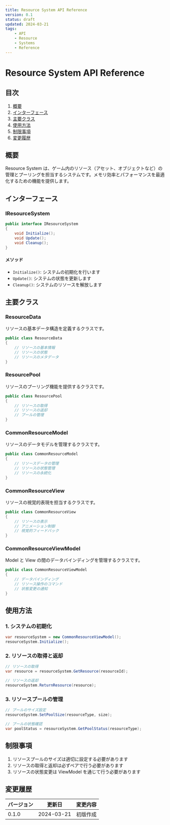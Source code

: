 ```yaml
---
title: Resource System API Reference
version: 0.1
status: draft
updated: 2024-03-21
tags:
    - API
    - Resource
    - Systems
    - Reference
---
```


# Resource System API Reference

## 目次

1. [概要](#概要)
2. [インターフェース](#インターフェース)
3. [主要クラス](#主要クラス)
4. [使用方法](#使用方法)
5. [制限事項](#制限事項)
6. [変更履歴](#変更履歴)

## 概要

Resource System は、ゲーム内のリソース（アセット、オブジェクトなど）の管理とプーリングを担当するシステムです。メモリ効率とパフォーマンスを最適化するための機能を提供します。

## インターフェース

### IResourceSystem

```csharp
public interface IResourceSystem
{
    void Initialize();
    void Update();
    void Cleanup();
}
```

#### メソッド

-   `Initialize()`: システムの初期化を行います
-   `Update()`: システムの状態を更新します
-   `Cleanup()`: システムのリソースを解放します

## 主要クラス

### ResourceData

リソースの基本データ構造を定義するクラスです。

```csharp
public class ResourceData
{
    // リソースの基本情報
    // リソースの状態
    // リソースのメタデータ
}
```

### ResourcePool

リソースのプーリング機能を提供するクラスです。

```csharp
public class ResourcePool
{
    // リソースの取得
    // リソースの返却
    // プールの管理
}
```

### CommonResourceModel

リソースのデータモデルを管理するクラスです。

```csharp
public class CommonResourceModel
{
    // リソースデータの管理
    // リソースの状態管理
    // リソースの永続化
}
```

### CommonResourceView

リソースの視覚的表現を担当するクラスです。

```csharp
public class CommonResourceView
{
    // リソースの表示
    // アニメーション制御
    // 視覚的フィードバック
}
```

### CommonResourceViewModel

Model と View の間のデータバインディングを管理するクラスです。

```csharp
public class CommonResourceViewModel
{
    // データバインディング
    // リソース操作のコマンド
    // 状態変更の通知
}
```

## 使用方法

### 1. システムの初期化

```csharp
var resourceSystem = new CommonResourceViewModel();
resourceSystem.Initialize();
```

### 2. リソースの取得と返却

```csharp
// リソースの取得
var resource = resourceSystem.GetResource(resourceId);

// リソースの返却
resourceSystem.ReturnResource(resource);
```

### 3. リソースプールの管理

```csharp
// プールのサイズ設定
resourceSystem.SetPoolSize(resourceType, size);

// プールの状態確認
var poolStatus = resourceSystem.GetPoolStatus(resourceType);
```

## 制限事項

1. リソースプールのサイズは適切に設定する必要があります
2. リソースの取得と返却は必ずペアで行う必要があります
3. リソースの状態変更は ViewModel を通じて行う必要があります

## 変更履歴

| バージョン | 更新日     | 変更内容 |
| ---------- | ---------- | -------- |
| 0.1.0      | 2024-03-21 | 初版作成 |
